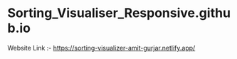 # Sorting_Visualiser_Responsive.github.io

Website Link :- https://sorting-visualizer-amit-gurjar.netlify.app/
